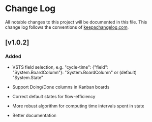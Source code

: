 # Change Log
All notable changes to this project will be documented in this file. This change log follows the conventions of [keepachangelog.com](http://keepachangelog.com/).

## [v1.0.2]
### Added 
- VSTS field selection, e.g. "cycle-time": {"field": "System.BoardColumn"}: "System.BoardColumn" or (default) "System.State"

- Support Doing/Done columns in Kanban boards

- Correct default states for flow-efficiency

- More robust algorithm for computing time intervals spent in state

- Better documentation
